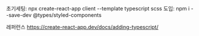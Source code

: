 초기세팅:
npx create-react-app client --template typescript
scss 도입:
npm i --save-dev @types/styled-components

레퍼런스
https://create-react-app.dev/docs/adding-typescript/
